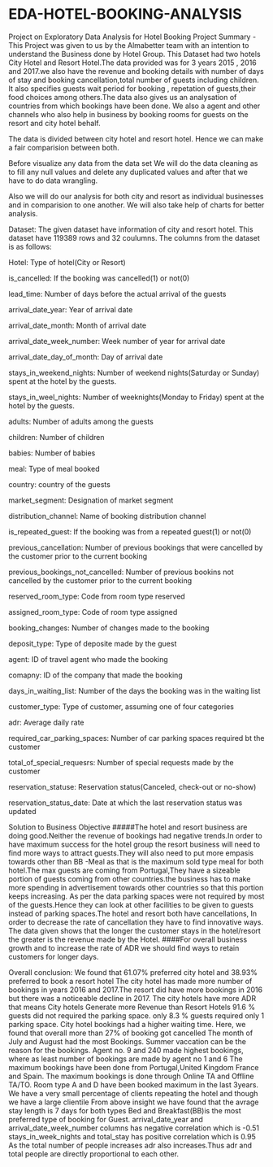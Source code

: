 # EDA-HOTEL-BOOKING-ANALYSIS
Project on Exploratory Data Analysis for Hotel Booking
Project Summary -
This Project was given to us by the Almabetter team with an intention to understand the Business done by Hotel Group. This Dataset had two hotels City Hotel and Resort Hotel.The data provided was for 3 years 2015 , 2016 and 2017.we also have the revenue and booking details with number of days of stay and booking cancellation,total number of guests including children. It also specifies guests wait period for booking , repetation of guests,their food choices among others.The data also gives us an analysation of countries from which bookings have been done. We also a agent and other channels who also help in business by booking rooms for guests on the resort and city hotel behalf.

The data is divided between city hotel and resort hotel. Hence we can make a fair comparision between both.

Before visualize any data from the data set We will do the data cleaning as to fill any null values and delete any duplicated values and after that we have to do data wrangling.

Also we will do our analysis for both city and resort as individual businesses and in comparision to one another. We will also take help of charts for better analysis.

Dataset:
The given dataset have information of city and resort hotel. This dataset have 119389 rows and 32 coulumns. The columns from the dataset is as follows:

Hotel: Type of hotel(City or Resort)

is_cancelled: If the booking was cancelled(1) or not(0)

lead_time: Number of days before the actual arrival of the guests

arrival_date_year: Year of arrival date

arrival_date_month: Month of arrival date

arrival_date_week_number: Week number of year for arrival date

arrival_date_day_of_month: Day of arrival date

stays_in_weekend_nights: Number of weekend nights(Saturday or Sunday) spent at the hotel by the guests.

stays_in_weel_nights: Number of weeknights(Monday to Friday) spent at the hotel by the guests.

adults: Number of adults among the guests

children: Number of children

babies: Number of babies

meal: Type of meal booked

country: country of the guests

market_segment: Designation of market segment

distribution_channel: Name of booking distribution channel

is_repeated_guest: If the booking was from a repeated guest(1) or not(0)

previous_cancellation: Number of previous bookings that were cancelled by the customer prior to the current booking

previous_bookings_not_cancelled: Number of previous bookins not cancelled by the customer prior to the current booking

reserved_room_type: Code from room type reserved

assigned_room_type: Code of room type assigned

booking_changes: Number of changes made to the booking

deposit_type: Type of deposite made by the guest

agent: ID of travel agent who made the booking

comapny: ID of the company that made the booking

days_in_waiting_list: Number of the days the booking was in the waiting list

customer_type: Type of customer, assuming one of four categories

adr: Average daily rate

required_car_parking_spaces: Number of car parking spaces required bt the customer

total_of_special_requesrs: Number of special requests made by the customer

reservation_statuse: Reservation status(Canceled, check-out or no-show)

reservation_status_date: Date at which the last reservation status was updated

Solution to Business Objective
#####The hotel and resort business are doing good.Neither the revenue of bookings had negative trends.In order to have maximum success for the hotel group the resort business will need to find more ways to attract guests.They will also need to put more empasis towards other than BB -Meal as that is the maximum sold type meal for both hotel.The max guests are coming from Portugal,They have a sizeable portion of guests coming from other countries.the business has to make more spending in advertisement towards other countries so that this portion keeps increasing. As per the data parking spaces were not required by most of the guests.Hence they can look at other facilities to be given to guests instead of parking spaces.The hotel and resort both have cancellations, In order to decrease the rate of cancellation they have to find innovative ways. The data given shows that the longer the customer stays in the hotel/resort the greater is the revenue made by the Hotel. ####For overall business growth and to increase the rate of ADR we should find ways to retain customers for longer days.

Overall conclusion:
We found that 61.07% preferred city hotel and 38.93% preferred to book a resort hotel
The city hotel has made more number of bookings in years 2016 and 2017.The resort did have more bookings in 2016 but there was a noticeable decline in 2017.
The city hotels have more ADR that means City hotels Generate more Revenue than Resort Hotels
91.6 % guests did not required the parking space. only 8.3 % guests required only 1 parking space.
City hotel bookings had a higher waiting time.
Here, we found that overall more than 27% of booking got cancelled
The month of July and August had the most Bookings. Summer vaccation can be the reason for the bookings.
Agent no. 9 and 240 made highest bookings, where as least number of bookings are made by agent no 1 and 6
The maximum bookings have been done from Portugal,United Kingdom France and Spain.
The maximum bookings is done through Online TA and Offline TA/TO.
Room type A and D have been booked maximum in the last 3years.
We have a very small percentage of clients repeating the hotel and though we have a large clientile
From above insight we have found that the avrage stay length is 7 days for both types
Bed and Breakfast(BB)is the most preferred type of booking for Guest.
arrival_date_year and arrival_date_week_number columns has negative correlation which is -0.51 stays_in_week_nights and total_stay has positive correlation which is 0.95
As the total number of people increases adr also increases.Thus adr and total people are directly proportional to each other.
